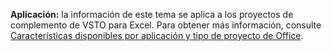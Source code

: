   **Aplicación:** la información de este tema se aplica a los proyectos de complemento de VSTO para Excel. Para obtener más información, consulte [Características disponibles por aplicación y tipo de proyecto de Office](../../vsto/features-available-by-office-application-and-project-type.md).

  